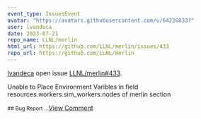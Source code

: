 ```yaml
---
event_type: IssuesEvent
avatar: "https://avatars.githubusercontent.com/u/64226833?"
user: lvandeca
date: 2023-07-21
repo_name: LLNL/merlin
html_url: https://github.com/LLNL/merlin/issues/433
repo_url: https://github.com/LLNL/merlin
---
```


<a href='https://github.com/lvandeca' target='_blank'>lvandeca</a> open issue <a href='https://github.com/LLNL/merlin/issues/433' target='_blank'>LLNL/merlin#433</a>.

<p>Unable to Place Environment Varibles in field resources.workers.sim_workers.nodes of merlin section</p><small>## Bug Report...</small><a href='https://github.com/LLNL/merlin/issues/433' target='_blank'>View Comment</a>